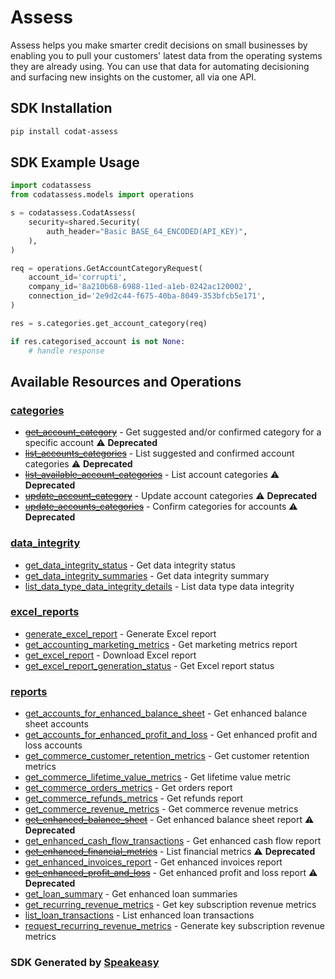 # Assess

Assess helps you make smarter credit decisions on small businesses by enabling you to pull your customers' latest data from the operating systems they are already using.
You can use that data for automating decisioning and surfacing new insights on the customer, all via one API.

<!-- Start SDK Installation -->
## SDK Installation

```bash
pip install codat-assess
```
<!-- End SDK Installation -->

## SDK Example Usage
<!-- Start SDK Example Usage -->
```python
import codatassess
from codatassess.models import operations

s = codatassess.CodatAssess(
    security=shared.Security(
        auth_header="Basic BASE_64_ENCODED(API_KEY)",
    ),
)

req = operations.GetAccountCategoryRequest(
    account_id='corrupti',
    company_id='8a210b68-6988-11ed-a1eb-0242ac120002',
    connection_id='2e9d2c44-f675-40ba-8049-353bfcb5e171',
)

res = s.categories.get_account_category(req)

if res.categorised_account is not None:
    # handle response
```
<!-- End SDK Example Usage -->

<!-- Start SDK Available Operations -->
## Available Resources and Operations


### [categories](docs/sdks/categories/README.md)

* [~~get_account_category~~](docs/sdks/categories/README.md#get_account_category) - Get suggested and/or confirmed category for a specific account :warning: **Deprecated**
* [~~list_accounts_categories~~](docs/sdks/categories/README.md#list_accounts_categories) - List suggested and confirmed account categories :warning: **Deprecated**
* [~~list_available_account_categories~~](docs/sdks/categories/README.md#list_available_account_categories) - List account categories :warning: **Deprecated**
* [~~update_account_category~~](docs/sdks/categories/README.md#update_account_category) - Update account categories :warning: **Deprecated**
* [~~update_accounts_categories~~](docs/sdks/categories/README.md#update_accounts_categories) - Confirm categories for accounts :warning: **Deprecated**

### [data_integrity](docs/sdks/dataintegrity/README.md)

* [get_data_integrity_status](docs/sdks/dataintegrity/README.md#get_data_integrity_status) - Get data integrity status
* [get_data_integrity_summaries](docs/sdks/dataintegrity/README.md#get_data_integrity_summaries) - Get data integrity summary
* [list_data_type_data_integrity_details](docs/sdks/dataintegrity/README.md#list_data_type_data_integrity_details) - List data type data integrity

### [excel_reports](docs/sdks/excelreports/README.md)

* [generate_excel_report](docs/sdks/excelreports/README.md#generate_excel_report) - Generate Excel report
* [get_accounting_marketing_metrics](docs/sdks/excelreports/README.md#get_accounting_marketing_metrics) - Get marketing metrics report
* [get_excel_report](docs/sdks/excelreports/README.md#get_excel_report) - Download Excel report
* [get_excel_report_generation_status](docs/sdks/excelreports/README.md#get_excel_report_generation_status) - Get Excel report status

### [reports](docs/sdks/reports/README.md)

* [get_accounts_for_enhanced_balance_sheet](docs/sdks/reports/README.md#get_accounts_for_enhanced_balance_sheet) - Get enhanced balance sheet accounts
* [get_accounts_for_enhanced_profit_and_loss](docs/sdks/reports/README.md#get_accounts_for_enhanced_profit_and_loss) - Get enhanced profit and loss accounts
* [get_commerce_customer_retention_metrics](docs/sdks/reports/README.md#get_commerce_customer_retention_metrics) - Get customer retention metrics
* [get_commerce_lifetime_value_metrics](docs/sdks/reports/README.md#get_commerce_lifetime_value_metrics) - Get lifetime value metric
* [get_commerce_orders_metrics](docs/sdks/reports/README.md#get_commerce_orders_metrics) - Get orders report
* [get_commerce_refunds_metrics](docs/sdks/reports/README.md#get_commerce_refunds_metrics) - Get refunds report
* [get_commerce_revenue_metrics](docs/sdks/reports/README.md#get_commerce_revenue_metrics) - Get commerce revenue metrics
* [~~get_enhanced_balance_sheet~~](docs/sdks/reports/README.md#get_enhanced_balance_sheet) - Get enhanced balance sheet report :warning: **Deprecated**
* [get_enhanced_cash_flow_transactions](docs/sdks/reports/README.md#get_enhanced_cash_flow_transactions) - Get enhanced cash flow report
* [~~get_enhanced_financial_metrics~~](docs/sdks/reports/README.md#get_enhanced_financial_metrics) - List financial metrics :warning: **Deprecated**
* [get_enhanced_invoices_report](docs/sdks/reports/README.md#get_enhanced_invoices_report) - Get enhanced invoices report
* [~~get_enhanced_profit_and_loss~~](docs/sdks/reports/README.md#get_enhanced_profit_and_loss) - Get enhanced profit and loss report :warning: **Deprecated**
* [get_loan_summary](docs/sdks/reports/README.md#get_loan_summary) - Get enhanced loan summaries
* [get_recurring_revenue_metrics](docs/sdks/reports/README.md#get_recurring_revenue_metrics) - Get key subscription revenue metrics
* [list_loan_transactions](docs/sdks/reports/README.md#list_loan_transactions) - List enhanced loan transactions
* [request_recurring_revenue_metrics](docs/sdks/reports/README.md#request_recurring_revenue_metrics) - Generate key subscription revenue metrics
<!-- End SDK Available Operations -->

### SDK Generated by [Speakeasy](https://docs.speakeasyapi.dev/docs/using-speakeasy/client-sdks)
